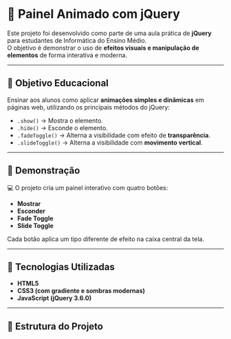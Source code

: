 # 🎨 Painel Animado com jQuery

Este projeto foi desenvolvido como parte de uma aula prática de **jQuery** para estudantes de Informática do Ensino Médio.  
O objetivo é demonstrar o uso de **efeitos visuais e manipulação de elementos** de forma interativa e moderna.

---

## 🧠 Objetivo Educacional

Ensinar aos alunos como aplicar **animações simples e dinâmicas** em páginas web, utilizando os principais métodos do jQuery:

- `.show()` → Mostra o elemento.  
- `.hide()` → Esconde o elemento.  
- `.fadeToggle()` → Alterna a visibilidade com efeito de **transparência**.  
- `.slideToggle()` → Alterna a visibilidade com **movimento vertical**.

---

## 🚀 Demonstração

💻 O projeto cria um painel interativo com quatro botões:  
- **Mostrar**  
- **Esconder**  
- **Fade Toggle**  
- **Slide Toggle**

Cada botão aplica um tipo diferente de efeito na caixa central da tela.

---

## 🧩 Tecnologias Utilizadas

- **HTML5**
- **CSS3 (com gradiente e sombras modernas)**
- **JavaScript (jQuery 3.6.0)**

---

## 🧱 Estrutura do Projeto

